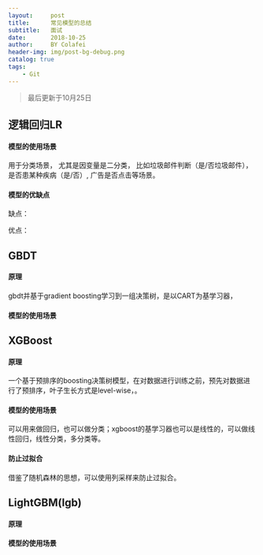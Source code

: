 ```yaml
---
layout:     post
title:      常见模型的总结
subtitle:   面试
date:       2018-10-25
author:     BY Colafei
header-img: img/post-bg-debug.png
catalog: true
tags:
    - Git
---
```



>最后更新于10月25日


## 逻辑回归LR 
#### 模型的使用场景

用于分类场景， 尤其是因变量是二分类， 比如垃圾邮件判断（是/否垃圾邮件），是否患某种疾病（是/否）, 广告是否点击等场景。

#### 模型的优缺点

缺点：


优点：


## GBDT 
#### 原理

gbdt并基于gradient boosting学习到一组决策树，是以CART为基学习器，

#### 模型的使用场景



## XGBoost 

#### 原理

一个基于预排序的boosting决策树模型，在对数据进行训练之前，预先对数据进行了预排序，叶子生长方式是level-wise，。

#### 模型的使用场景

可以用来做回归，也可以做分类；xgboost的基学习器也可以是线性的，可以做线性回归，线性分类，多分类等。

#### 防止过拟合

借鉴了随机森林的思想，可以使用列采样来防止过拟合。


## LightGBM(lgb)
#### 原理

#### 模型的使用场景






	


